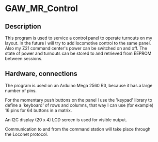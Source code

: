 # GAW_MR_Control
## Description
This program is used to service a control panel to operate turnouts on my layout. In the future I will try to add locomotive control to the same panel. Also my Z21 command center's power can be switched on and off. The state of power and turnouts can be stored to and retrieved from EEPROM between sessions.

## Hardware, connections
The program is used on an Arduino Mega 2560 R3, because it has a large number of pins. 

For the momentary push buttons on the panel I use the 'keypad' library to define a 'keyboard' of rows and columns, that way I can use (for example) 16 pins for 64 buttons in a matrix.

An I2C display (20 x 4) LCD screen is used for visible output.

Communication to and from the command station will take place through the Loconet protocol.
